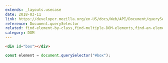 ```yaml
---
extends: _layouts.usecase
date: 2018-03-11
link: https://developer.mozilla.org/en-US/docs/Web/API/Document/querySelector
reference: Document.querySelector
related: find-element-by-class,find-multiple-DOM-elements,find-an-element-from-the-DOM
category: DOM
---
```


```html
<div id="box"></div>
```

```javascript
const element = document.querySelector("#box");
```
